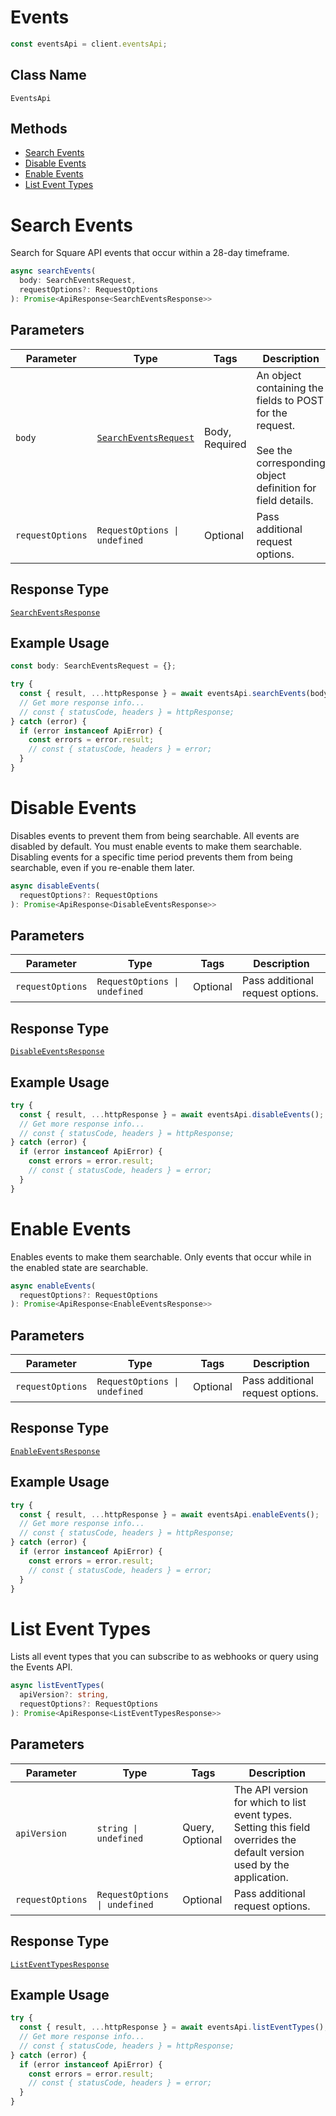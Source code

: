 # Events

```ts
const eventsApi = client.eventsApi;
```

## Class Name

`EventsApi`

## Methods

* [Search Events](../../doc/api/events.md#search-events)
* [Disable Events](../../doc/api/events.md#disable-events)
* [Enable Events](../../doc/api/events.md#enable-events)
* [List Event Types](../../doc/api/events.md#list-event-types)


# Search Events

Search for Square API events that occur within a 28-day timeframe.

```ts
async searchEvents(
  body: SearchEventsRequest,
  requestOptions?: RequestOptions
): Promise<ApiResponse<SearchEventsResponse>>
```

## Parameters

| Parameter | Type | Tags | Description |
|  --- | --- | --- | --- |
| `body` | [`SearchEventsRequest`](../../doc/models/search-events-request.md) | Body, Required | An object containing the fields to POST for the request.<br><br>See the corresponding object definition for field details. |
| `requestOptions` | `RequestOptions \| undefined` | Optional | Pass additional request options. |

## Response Type

[`SearchEventsResponse`](../../doc/models/search-events-response.md)

## Example Usage

```ts
const body: SearchEventsRequest = {};

try {
  const { result, ...httpResponse } = await eventsApi.searchEvents(body);
  // Get more response info...
  // const { statusCode, headers } = httpResponse;
} catch (error) {
  if (error instanceof ApiError) {
    const errors = error.result;
    // const { statusCode, headers } = error;
  }
}
```


# Disable Events

Disables events to prevent them from being searchable.
All events are disabled by default. You must enable events to make them searchable.
Disabling events for a specific time period prevents them from being searchable, even if you re-enable them later.

```ts
async disableEvents(
  requestOptions?: RequestOptions
): Promise<ApiResponse<DisableEventsResponse>>
```

## Parameters

| Parameter | Type | Tags | Description |
|  --- | --- | --- | --- |
| `requestOptions` | `RequestOptions \| undefined` | Optional | Pass additional request options. |

## Response Type

[`DisableEventsResponse`](../../doc/models/disable-events-response.md)

## Example Usage

```ts
try {
  const { result, ...httpResponse } = await eventsApi.disableEvents();
  // Get more response info...
  // const { statusCode, headers } = httpResponse;
} catch (error) {
  if (error instanceof ApiError) {
    const errors = error.result;
    // const { statusCode, headers } = error;
  }
}
```


# Enable Events

Enables events to make them searchable. Only events that occur while in the enabled state are searchable.

```ts
async enableEvents(
  requestOptions?: RequestOptions
): Promise<ApiResponse<EnableEventsResponse>>
```

## Parameters

| Parameter | Type | Tags | Description |
|  --- | --- | --- | --- |
| `requestOptions` | `RequestOptions \| undefined` | Optional | Pass additional request options. |

## Response Type

[`EnableEventsResponse`](../../doc/models/enable-events-response.md)

## Example Usage

```ts
try {
  const { result, ...httpResponse } = await eventsApi.enableEvents();
  // Get more response info...
  // const { statusCode, headers } = httpResponse;
} catch (error) {
  if (error instanceof ApiError) {
    const errors = error.result;
    // const { statusCode, headers } = error;
  }
}
```


# List Event Types

Lists all event types that you can subscribe to as webhooks or query using the Events API.

```ts
async listEventTypes(
  apiVersion?: string,
  requestOptions?: RequestOptions
): Promise<ApiResponse<ListEventTypesResponse>>
```

## Parameters

| Parameter | Type | Tags | Description |
|  --- | --- | --- | --- |
| `apiVersion` | `string \| undefined` | Query, Optional | The API version for which to list event types. Setting this field overrides the default version used by the application. |
| `requestOptions` | `RequestOptions \| undefined` | Optional | Pass additional request options. |

## Response Type

[`ListEventTypesResponse`](../../doc/models/list-event-types-response.md)

## Example Usage

```ts
try {
  const { result, ...httpResponse } = await eventsApi.listEventTypes();
  // Get more response info...
  // const { statusCode, headers } = httpResponse;
} catch (error) {
  if (error instanceof ApiError) {
    const errors = error.result;
    // const { statusCode, headers } = error;
  }
}
```

